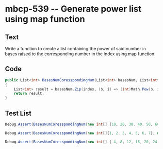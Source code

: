 # mbcp-539 -- Generate power list using map function

## Text

Write a function to create a list containing the power of said number in bases raised to the corresponding number in the index using map function.

## Code

```csharp
public List<int> BasesNumCoresspondingNum(List<int> basesNum, List<int> index)
{
    List<int> result = basesNum.Zip(index, (b, i) => (int)Math.Pow(b, i)).ToList();
    return result;
}
```

## Test List

```csharp
Debug.Assert(BasesNumCoresspondingNum(new int[] {10, 20, 30, 40, 50, 60, 70, 80, 90, 100}, new int[] {1, 2, 3, 4, 5, 6, 7, 8, 9, 10}).SequenceEqual(new long[] {10, 400, 27000, 2560000, 312500000, 46656000000, 8235430000000, 1677721600000000, 387420489000000000, 100000000000000000000}));
```

```csharp
Debug.Assert(BasesNumCoresspondingNum(new int[]{1, 2, 3, 4, 5, 6, 7}, new int[]{10, 20, 30, 40, 50, 60, 70}) == new long[]{1, 1048576, 205891132094649, 1208925819614629174706176, 88817841970012523233890533447265625, 48873677980689257489322752273774603865660850176, 143503601609868434285603076356671071740077383739246066639249});
```

```csharp
Debug.Assert(BasesNumCoresspondingNum(new int[] { 4, 8, 12, 16, 20, 24, 28 }, new int[] { 3, 6, 9, 12, 15, 18, 21 }).SequenceEqual(new long[] { 64, 262144, 5159780352, 281474976710656, 32768000000000000000, 6979147079584381377970176, 2456510688823056210273111113728 }));
```
